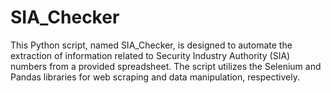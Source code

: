 # SIA_Checker
This Python script, named SIA_Checker, is designed to automate the extraction of information related to Security Industry Authority (SIA) numbers from a provided spreadsheet. The script utilizes the Selenium and Pandas libraries for web scraping and data manipulation, respectively.

